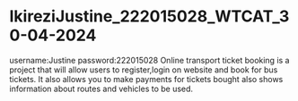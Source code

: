 # IkireziJustine_222015028_WTCAT_30-04-2024
username:Justine
password:222015028
Online transport ticket booking is a project that will allow users to register,login on website and book for bus tickets.
It also allows you to make payments for tickets bought also shows information about routes and vehicles to be used.
